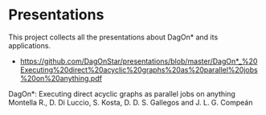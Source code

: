 # Presentations
This project collects all the presentations about DagOn* and its applications.

* https://github.com/DagOnStar/presentations/blob/master/DagOn*_%20Executing%20direct%20acyclic%20graphs%20as%20parallel%20jobs%20on%20anything.pdf

DagOn*: Executing direct acyclic graphs as parallel jobs on anything
Montella R., D. Di Luccio, S. Kosta, D. D. S. Gallegos and J. L. G. Compeán 
